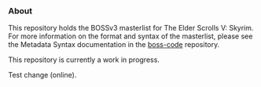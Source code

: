### About

This repository holds the BOSSv3 masterlist for The Elder Scrolls V: Skyrim. For more information on the format and syntax of the masterlist, please see the Metadata Syntax documentation in the [boss-code](https://github.com/boss-developers/boss-code) repository.

This repository is currently a work in progress.


Test change (online).

